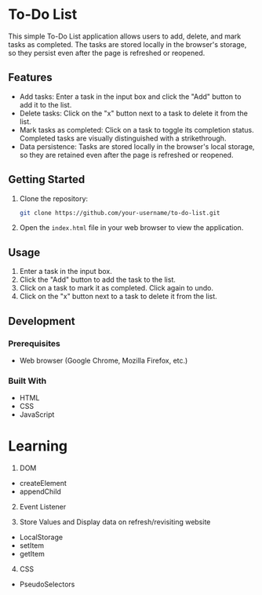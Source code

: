 # To-Do List

This simple To-Do List application allows users to add, delete, and mark tasks as completed. The tasks are stored locally in the browser's storage, so they persist even after the page is refreshed or reopened.

## Features

- Add tasks: Enter a task in the input box and click the "Add" button to add it to the list.
- Delete tasks: Click on the "x" button next to a task to delete it from the list.
- Mark tasks as completed: Click on a task to toggle its completion status. Completed tasks are visually distinguished with a strikethrough.
- Data persistence: Tasks are stored locally in the browser's local storage, so they are retained even after the page is refreshed or reopened.

## Getting Started

1. Clone the repository:

    ```bash
    git clone https://github.com/your-username/to-do-list.git
    ```

2. Open the `index.html` file in your web browser to view the application.

## Usage

1. Enter a task in the input box.
2. Click the "Add" button to add the task to the list.
3. Click on a task to mark it as completed. Click again to undo.
4. Click on the "x" button next to a task to delete it from the list.

## Development

### Prerequisites

- Web browser (Google Chrome, Mozilla Firefox, etc.)

### Built With

- HTML
- CSS
- JavaScript

# Learning

1. DOM 
- createElement
- appendChild

2. Event Listener 

3. Store Values and Display data on refresh/revisiting website

- LocalStorage
- setItem
- getItem

4. CSS
- PseudoSelectors